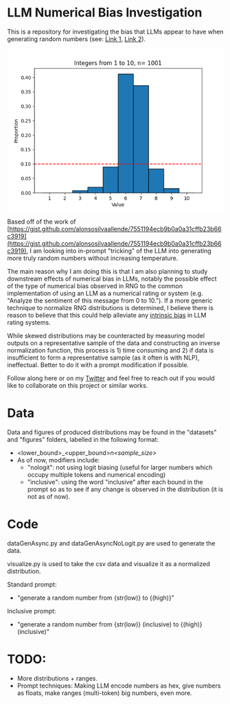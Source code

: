 # LLM Numerical Bias Investigation

This is a repository for investigating the bias that LLMs appear to have when generating random numbers (see: [Link 1](https://gist.github.com/alonsosilvaallende/7551194ecb9b0a0a31cffb23b66c3919), [Link 2](https://twitter.com/RaphaelWimmer/status/1680290408541179906)).

![alt text](https://github.com/P-H-B-D/LLMNumericBias/blob/main/figures/1_10_n1001.csv.png)

Based off of the work of [https://gist.github.com/alonsosilvaallende/7551194ecb9b0a0a31cffb23b66c3919](https://gist.github.com/alonsosilvaallende/7551194ecb9b0a0a31cffb23b66c3919), I am looking into in-prompt "tricking" of the LLM into generating more truly random numbers without increasing temperature.

The main reason why I am doing this is that I am also planning to study downstream effects of numerical bias in LLMs, notably the possible effect of the type of numerical bias observed in RNG to the common implementation of using an LLM as a numerical rating or system (e.g. "Analyze the sentiment of this message from 0 to 10."). If a more generic technique to normalize RNG distributions is determined, I believe there is reason to believe that this could help alleviate any [intrinsic bias](https://twitter.com/Teknium1/status/1687983538996740097) in LLM rating systems.

While skewed distributions may be counteracted by measuring model outputs on a representative sample of the data and constructing an inverse normalization function, this process is 1) time consuming and 2) if data is insufficient to form a representative sample (as it often is with NLP), ineffectual. Better to do it with a prompt modification if possible. 

Follow along here or on my [Twitter](https://twitter.com/0xPHBD) and feel free to reach out if you would like to collaborate on this project or similar works. 

# Data

Data and figures of produced distributions may be found in the "datasets" and "figures" folders, labelled in the following format:

- <lower_bound>_<upper_bound>_n<sample_size>_<modifier>
- As of now, modifiers include: 
    - "nologit": not using logit biasing (useful for larger numbers which occupy multiple tokens and numerical encoding)
    - "inclusive": using the word "inclusive" after each bound in the prompt so as to see if any change is observed in the distribution (it is not as of now).

# Code

dataGenAsync.py and dataGenAsyncNoLogit.py are used to generate the data.

visualize.py is used to take the csv data and visualize it as a normalized distribution.

Standard prompt: 
- "generate a random number from {str(low)} to {(high)}"

Inclusive prompt: 
- "generate a random number from {str(low)} (inclusive) to {(high)} (inclusive)"

# TODO:
- More distributions + ranges. 
- Prompt techniques: Making LLM encode numbers as hex, give numbers as floats, make ranges (multi-token) big numbers, even more. 
